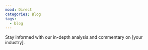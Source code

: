 ```yaml
---
mood: Direct
categories: Blog
tags:
  - blog
---
```

Stay informed with our in-depth analysis and commentary on \[your industry].